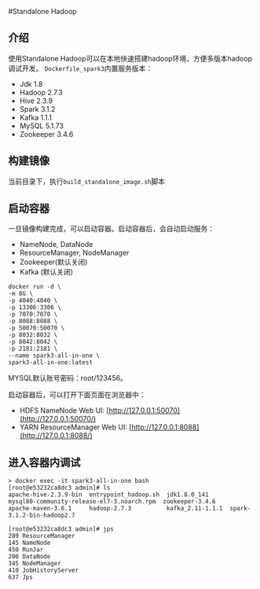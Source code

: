 #Standalone Hadoop
## 介绍
使用Standalone Hadoop可以在本地快速搭建hadoop环境，方便多版本hadoop调试开发。
`Dockerfile_spark3`内置服务版本：
- Jdk 1.8
- Hadoop 2.7.3
- Hive 2.3.9
- Spark 3.1.2
- Kafka 1.1.1
- MySQL 5.1.73
- Zookeeper 3.4.6
## 构建镜像
当前目录下，执行`build_standalone_image.sh`脚本

## 启动容器
一旦镜像构建完成，可以启动容器。启动容器后，会自动启动服务：
- NameNode, DataNode
- ResourceManager, NodeManager
- Zookeeper(默认关闭)
- Kafka (默认关闭)

```shell script
docker run -d \
-m 8G \
-p 4040:4040 \
-p 13306:3306 \
-p 7070:7070 \
-p 8088:8088 \
-p 50070:50070 \
-p 8032:8032 \
-p 8042:8042 \
-p 2181:2181 \
--name spark3-all-in-one \
spark3-all-in-one:latest
```
MYSQL默认账号密码：root/123456。

启动容器后，可以打开下面页面在浏览器中：
- HDFS NameNode Web UI: [http://127.0.0.1:50070](http://127.0.0.1:50070/)
- YARN ResourceManager Web UI: [http://127.0.0.1:8088](http://127.0.0.1:8088/)

## 进入容器内调试
```shell script
> docker exec -it spark3-all-in-one bash
[root@e53232ca8dc3 admin]# ls
apache-hive-2.3.9-bin  entrypoint_hadoop.sh  jdk1.8.0_141      mysql80-community-release-el7-3.noarch.rpm  zookeeper-3.4.6
apache-maven-3.6.1     hadoop-2.7.3          kafka_2.11-1.1.1  spark-3.1.2-bin-hadoop2.7

[root@e53232ca8dc3 admin]# jps
289 ResourceManager
145 NameNode
450 RunJar
200 DataNode
345 NodeManager
410 JobHistoryServer
637 Jps

```
